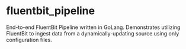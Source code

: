 # fluentbit_pipeline
End-to-end FluentBit Pipeline written in GoLang. Demonstrates utilizing FluentBit to ingest data from a dynamically-updating source using only configuration files.
